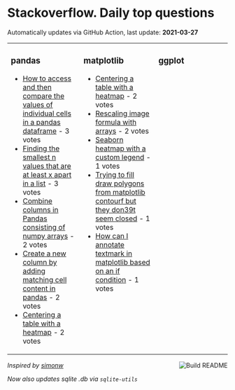 # Stackoverflow. Daily top questions 

Automatically updates via GitHub Action, last update: **<!-- date starts -->2021-03-27<!-- date ends -->**


<table><tr><td valign="top" width="33%">

### pandas
<!-- pandas starts -->
* [How to access and then compare the values of individual cells in a pandas dataframe](https://stackoverflow.com/questions/66831492/how-to-access-and-then-compare-the-values-of-individual-cells-in-a-pandas-datafr) - 3 votes
* [Finding the smallest n values that are at least x apart in a list](https://stackoverflow.com/questions/66834250/finding-the-smallest-n-values-that-are-at-least-x-apart-in-a-list) - 3 votes
* [Combine columns in Pandas consisting of numpy arrays](https://stackoverflow.com/questions/66833953/combine-columns-in-pandas-consisting-of-numpy-arrays) - 2 votes
* [Create a new column by adding matching cell content in pandas](https://stackoverflow.com/questions/66829754/create-a-new-column-by-adding-matching-cell-content-in-pandas) - 2 votes
* [Centering a table with a heatmap](https://stackoverflow.com/questions/66825885/centering-a-table-with-a-heatmap) - 2 votes
<!-- pandas ends -->
</td><td valign="top" width="34%">


### matplotlib
<!-- matplotlib starts -->
* [Centering a table with a heatmap](https://stackoverflow.com/questions/66825885/centering-a-table-with-a-heatmap) - 2 votes
* [Rescaling image formula with arrays](https://stackoverflow.com/questions/66827978/rescaling-image-formula-with-arrays) - 2 votes
* [Seaborn heatmap with a custom legend](https://stackoverflow.com/questions/66830956/seaborn-heatmap-with-a-custom-legend) - 1 votes
* [Trying to fill draw polygons from matplotlib contourf but they don39t seem closed](https://stackoverflow.com/questions/66835055/trying-to-fill-draw-polygons-from-matplotlib-contourf-but-they-dont-seem-clos) - 1 votes
* [How can I annotate textmark in matplotlib based on an if condition](https://stackoverflow.com/questions/66833120/how-can-i-annotate-text-mark-in-matplotlib-based-on-an-if-condition) - 1 votes
<!-- matplotlib ends -->
</td><td valign="top" width="34%">


### ggplot
<!-- ggplot2 starts -->

<!-- ggplot2 ends -->
</td></tr></table>

<a href="https://github.com/hp0404/hp0404/actions"><img src="https://github.com/hp0404/hp0404/workflows/Build%20README/badge.svg" align="right" alt="Build README"></a> <p>*Inspired by  [simonw](https://github.com/simonw/simonw)*</p> <p> *Now also updates sqlite .db via `sqlite-utils`* </p>
